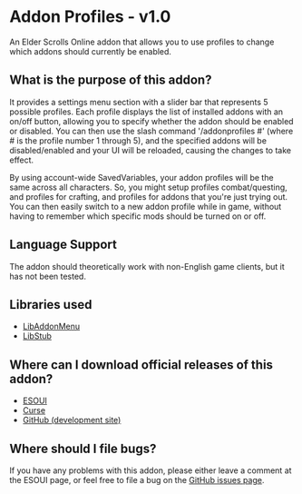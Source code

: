 Addon Profiles - v1.0
==================

An Elder Scrolls Online addon that allows you to use profiles to change which addons should currently be enabled.

## What is the purpose of this addon?

It provides a settings menu section with a slider bar that represents 5 possible profiles. Each profile displays the list of installed addons with an on/off button, allowing you to specify whether the addon should be enabled or disabled. You can then use the slash command '/addonprofiles #' (where # is the profile number 1 through 5), and the specified addons will be disabled/enabled and your UI will be reloaded, causing the changes to take effect.

By using account-wide SavedVariables, your addon profiles will be the same across all characters. So, you might setup profiles combat/questing, and profiles for crafting, and profiles for addons that you're just trying out. You can then easily switch to a new addon profile while in game, without having to remember which specific mods should be turned on or off. 

## Language Support

The addon should theoretically work with non-English game clients, but it has not been tested.

## Libraries used

* [LibAddonMenu](http://www.esoui.com/downloads/info7-LibAddonMenu.html)
* [LibStub](http://www.esoui.com/downloads/info44-LibStub.html)

## Where can I download official releases of this addon?

* [ESOUI](http://www.esoui.com/)
* [Curse](http://www.curse.com/teso-addons/teso/)
* [GitHub (development site)](https://github.com/jhegg/eso-addon-profiles/)

## Where should I file bugs?

If you have any problems with this addon, please either leave a comment at the ESOUI page, or feel free to file a bug on the [GitHub issues page](https://github.com/jhegg/eso-addon-profiles/issues).
